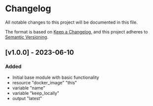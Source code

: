 # Changelog

All notable changes to this project will be documented in this file.

The format is based on [Keep a Changelog](https://keepachangelog.com/en/1.0.0/),
and this project adheres to [Semantic Versioning](https://semver.org/spec/v2.0.0.html).

## [v1.0.0] - 2023-06-10

### Added

- Initial base module with basic functionality
- resource "docker_image" "this"
- variable "name"
- variable "keep_locally"
- output "latest"